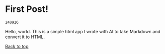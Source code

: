 <a name="top"></a>

# First Post!
`240926`

Hello, world. This is a simple html app I wrote with AI to take Markdown and convert it to HTML.


[Back to top](#top)


